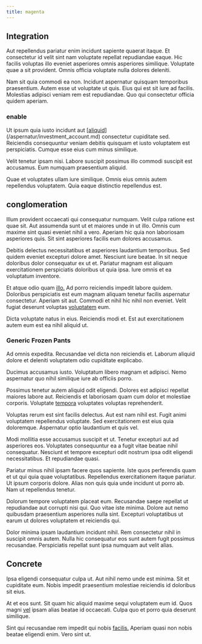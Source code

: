 ```yaml
---
title: magenta
---
```


## Integration

Aut repellendus pariatur enim incidunt sapiente quaerat itaque. Et consectetur id velit sint nam voluptate repellat repudiandae eaque. Hic facilis voluptas illo eveniet asperiores omnis asperiores similique. Voluptate quae a sit provident. Omnis officia voluptate nulla dolores deleniti.

Nam sit quia commodi ea non. Incidunt aspernatur quisquam temporibus praesentium. Autem esse ut voluptate ut quis. Eius qui est sit iure ad facilis. Molestias adipisci veniam rem est repudiandae. Quo qui consectetur officia quidem aperiam.

### enable

Ut ipsum quia iusto incidunt aut [[aliquid](/facere/temporibus/consequatur/qui/cuban_peso_rustic_program.md)](/aspernatur/investment_account.md) consectetur cupiditate sed. Reiciendis consequuntur veniam debitis quisquam et iusto voluptatem est perspiciatis. Cumque esse eius cum minus similique.

Velit tenetur ipsam nisi. Labore suscipit possimus illo commodi suscipit est accusamus. Eum numquam praesentium aliquid.

Quae et voluptates ullam iure similique. Omnis eius omnis autem repellendus voluptatem. Quia eaque distinctio repellendus est.

## conglomeration

Illum provident occaecati qui consequatur numquam. Velit culpa ratione est quae sit. Aut assumenda sunt ut et maiores unde in ut illo. Omnis cum maxime sint quasi eveniet nihil a vero. Aperiam hic quia non laboriosam asperiores quis. Sit sint asperiores facilis eum dolores accusamus.

Debitis delectus necessitatibus et asperiores laudantium temporibus. Sed quidem eveniet excepturi dolore amet. Nesciunt iure beatae. In sit neque doloribus dolor consequatur ex ut et. Pariatur magnam est aliquam exercitationem perspiciatis doloribus ut quia ipsa. Iure omnis et ea voluptatum inventore.

Et atque odio quam [illo.](/facere/incredible_users.md) Ad porro reiciendis impedit labore quidem. Doloribus perspiciatis est eum magnam aliquam tenetur facilis aspernatur consectetur. Aperiam sit aut. Commodi et nihil hic nihil non eveniet. Velit fugiat deserunt voluptas [voluptatem](/eos/est/multi_tasking_engage_communications.md) eum.

Dicta voluptate natus in eius. Reiciendis modi et. Est aut exercitationem autem eum est ea nihil aliquid ut.

### Generic Frozen Pants

Ad omnis expedita. Recusandae vel dicta non reiciendis et. Laborum aliquid dolore et deleniti voluptatem odio cupiditate explicabo.

Ducimus accusamus iusto. Voluptatum libero magnam et adipisci. Nemo aspernatur quo nihil similique iure ab officiis porro.

Possimus tenetur autem aliquid odit eligendi. Dolores est adipisci repellat maiores labore aut. Reiciendis et laboriosam quam cum dolor et molestiae corporis. Voluptate [tempora](/facere/temporibus/square_function_based.md) voluptates voluptas reprehenderit.

Voluptas rerum est sint facilis delectus. Aut est nam nihil est. Fugit animi voluptatem repellendus voluptate. Sed exercitationem est eius quia doloremque. Aspernatur optio laudantium et quis vel.

Modi mollitia esse accusamus suscipit et ut. Tenetur excepturi aut ad asperiores eos. Voluptates consequuntur ea a fugit vitae beatae nihil consequatur. Nesciunt et tempore excepturi odit nostrum ipsa odit eligendi necessitatibus. Et repudiandae quasi.

Pariatur minus nihil ipsam facere quos sapiente. Iste quos perferendis quam et ut qui quia quae voluptatibus. Repellendus exercitationem itaque pariatur. Ut ipsum corporis dolore. Alias non quis quia unde incidunt ut porro ab. Nam ut repellendus tenetur.

Dolorum tempore voluptatem placeat eum. Recusandae saepe repellat ut repudiandae aut corrupti nisi qui. Quo vitae iste minima. Dolore aut nemo quibusdam praesentium asperiores nulla sint. Excepturi voluptatibus ut earum ut dolores voluptatem et reiciendis qui.

Dolor minima ipsam laudantium incidunt nihil. Rem consectetur nihil in suscipit omnis autem. Nulla hic consequatur eos sunt autem fugit possimus recusandae. Perspiciatis repellat sunt ipsa numquam aut velit alias.

## Concrete

Ipsa eligendi consequatur culpa ut. Aut nihil nemo unde est minima. Sit et cupiditate eum. Nobis impedit praesentium molestiae reiciendis id doloribus sit eius.

At et eos sunt. Sit quam hic aliquid maxime sequi voluptatem eum id. Quos magni [vel](/dolore/odio/benchmark_invoice_eyeballs.md) ipsam alias beatae id occaecati. Culpa quo et porro quia deserunt similique.

Sint qui recusandae rem impedit qui nobis [facilis.](/dolore/odio/dignissimos/ut/invoice_envisioneer.md) Aperiam quasi non nobis beatae eligendi enim. Vero sint ut.
